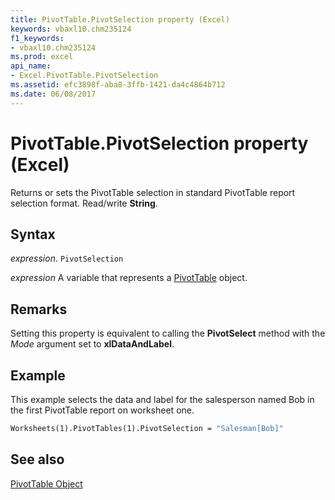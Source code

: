 ```yaml
---
title: PivotTable.PivotSelection property (Excel)
keywords: vbaxl10.chm235124
f1_keywords:
- vbaxl10.chm235124
ms.prod: excel
api_name:
- Excel.PivotTable.PivotSelection
ms.assetid: efc3898f-aba8-3ffb-1421-da4c4864b712
ms.date: 06/08/2017
---
```



# PivotTable.PivotSelection property (Excel)

Returns or sets the PivotTable selection in standard PivotTable report selection format. Read/write  **String**.


## Syntax

 _expression_. `PivotSelection`

 _expression_ A variable that represents a [PivotTable](Excel.PivotTable.md) object.


## Remarks

Setting this property is equivalent to calling the  **PivotSelect** method with the _Mode_ argument set to **xlDataAndLabel**.


## Example

This example selects the data and label for the salesperson named Bob in the first PivotTable report on worksheet one.


```vb
Worksheets(1).PivotTables(1).PivotSelection = "Salesman[Bob]"
```


## See also


[PivotTable Object](Excel.PivotTable.md)

